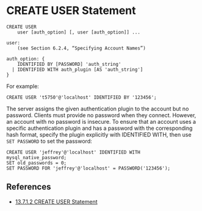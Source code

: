 # CREATE USER Statement

```
CREATE USER
    user [auth_option] [, user [auth_option]] ...

user:
    (see Section 6.2.4, “Specifying Account Names”)

auth_option: {
    IDENTIFIED BY [PASSWORD] 'auth_string'
  | IDENTIFIED WITH auth_plugin [AS 'auth_string']
}
```
For example:
```
CREATE USER 't5750'@'localhost' IDENTIFIED BY '123456';
```

The server assigns the given authentication plugin to the account but no password. Clients must provide no password when they connect. However, an account with no password is insecure. To ensure that an account uses a specific authentication plugin and has a password with the corresponding hash format, specify the plugin explicitly with IDENTIFIED WITH, then use `SET PASSWORD` to set the password:
```
CREATE USER 'jeffrey'@'localhost' IDENTIFIED WITH mysql_native_password;
SET old_passwords = 0;
SET PASSWORD FOR 'jeffrey'@'localhost' = PASSWORD('123456');
```

## References
- [13.7.1.2 CREATE USER Statement](https://dev.mysql.com/doc/refman/5.6/en/create-user.html)